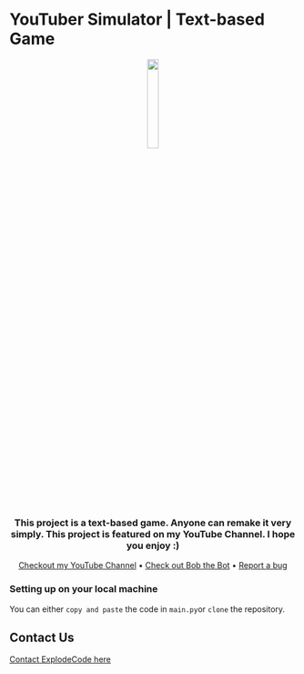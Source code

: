 # YouTuber Simulator | Text-based Game
<div align="center">
<img width=20% src="https://user-images.githubusercontent.com/118691366/235421311-76182d1d-e72a-4008-9e80-f3aa06633274.png">
<br>
<h3>This project is a text-based game. Anyone can remake it very simply. This project is featured on my YouTube Channel. I hope you enjoy :)</h3>
<a href="https://www.youtube.com/channel/UCeorKmBztR5GGfdU4451YJQ">Checkout my YouTube Channel</a> • <a href="https://bob-the-bot.vercel.app/">Check out Bob the Bot</a> • <a href="explodecode-help-business@outlook.com">Report a bug</a>
</div>


### Setting up on your local machine
You can either `copy and paste` the code in `main.py`or `clone` the repository. 


## Contact Us
[Contact ExplodeCode here](explodecode-help-business@outlook.com)

